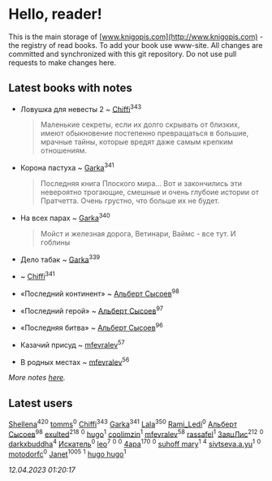 # Hello, reader!
This is the main storage of [www.knigopis.com](http://www.knigopis.com) - the registry of read books.
To add your book use www-site. All changes are committed and synchronized with this git repository.
Do not use pull requests to make changes here.


## Latest books with notes
* Ловушка для невесты 2 ~ [Chiffi](users/105/105831994080785626680-google)<sup>343</sup>
    > Маленькие секреты, если их долго скрывать от близких, имеют обыкновение постепенно превращаться в большие, мрачные тайны, которые вредят даже самым крепким отношениям.

* Корона пастуха ~ [Garka](users/115/115753719718250012620-google)<sup>341</sup>
    > Последняя книга Плоского мира... Вот и закончились эти невероятно трогающие, смешные и очень глубоие истории от Пратчетта. Очень грустно, что больше их не будет.

* На всех парах ~ [Garka](users/115/115753719718250012620-google)<sup>340</sup>
    > Мойст и железная дорога, Ветинари, Ваймс - все тут. И гоблины

* Дело табак ~ [Garka](users/115/115753719718250012620-google)<sup>339</sup>

*  ~ [Chiffi](users/105/105831994080785626680-google)<sup>341</sup>

* «Последний континент» ~ [Альберт Сысоев](users/474/47446642-vkontakte)<sup>98</sup>

* «Последний герой» ~ [Альберт Сысоев](users/474/47446642-vkontakte)<sup>97</sup>

* «Последняя битва» ~ [Альберт Сысоев](users/474/47446642-vkontakte)<sup>96</sup>

* Казачий присуд ~ [mfevralev](users/140/140966150-vkontakte)<sup>57</sup>

* В родных местах ~ [mfevralev](users/140/140966150-vkontakte)<sup>56</sup>


_More notes [here](latest_books_with_notes.md)._


## Latest users
[Shellena](users/134/13413591548892934957-mailru)<sup>420</sup> 
[tomms](users/108/108891017188838265517-google)<sup>0</sup> 
[Chiffi](users/105/105831994080785626680-google)<sup>343</sup> 
[Garka](users/115/115753719718250012620-google)<sup>341</sup> 
[Lala](users/761/76187635-vkontakte)<sup>350</sup> 
[Rami_Ledi](users/107/107186097200537202336-google)<sup>0</sup> 
[Альберт Сысоев](users/474/47446642-vkontakte)<sup>98</sup> 
[exulted](users/100/100599204551896265722-google)<sup>218</sup> 
[](users/112/112452730042794139520-google)<sup>0</sup> 
[hugo](users/105/105063533945004840111-google)<sup>1</sup> 
[coolimzin](users/103/103740865919918334913-google)<sup>1</sup> 
[mfevralev](users/140/140966150-vkontakte)<sup>58</sup> 
[rassafel](users/101/101533900657595416506-google)<sup>1</sup> 
[ЗаяцЛис](users/112/112388384595246311466-google)<sup>212</sup> 
[](users/112/112599544475740205056-google)<sup>0</sup> 
[darkxbuddha](users/115/115058436318443463985-google)<sup>4</sup> 
[Искатель](users/101/101980499685087277277-google)<sup>0</sup> 
[leo](users/106/106915386474260202605-google)<sup>7</sup> 
[](users/366/366598618-yandex)<sup>0</sup> 
[](users/108/108866662388308228322-google)<sup>0</sup> 
[4apa](users/117/117392596378069249667-google)<sup>170</sup> 
[](users/112/112183430504883294367-google)<sup>0</sup> 
[suhoff mary](users/117/117227278555818237332-google)<sup>1</sup> 
[](users/116/116049106351328726122-google)<sup>4</sup> 
[sivtseva.a.yu](users/595/595923033-yandex)<sup>1</sup> 
[](users/649/6492441105371634172-mailru)<sup>0</sup> 
[motodorfc](users/112/112780369475521902606-google)<sup>0</sup> 
[Janet](users/108/108113656204404967440-google)<sup>1005</sup> 
[](users/109/109363607816033953885-google)<sup>1</sup> 
[hugo hugo](users/352/3528984039845110263-mailru)<sup>1</sup> 


_12.04.2023 01:20:17_
